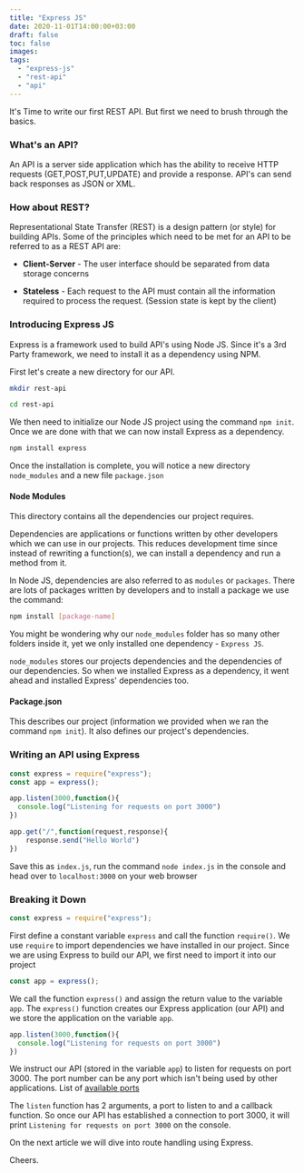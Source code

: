 ```yaml
---
title: "Express JS"
date: 2020-11-01T14:00:00+03:00
draft: false
toc: false
images:
tags:
  - "express-js"
  - "rest-api"
  - "api"
---
```


It's Time to write our first REST API. But first we need to brush through the basics.

### What's an API?

An API is a server side application which has the ability to receive HTTP requests (GET,POST,PUT,UPDATE) and provide a response. API's can send back responses as JSON or XML.

### How about REST?

Representational State Transfer (REST) is a design pattern (or style) for building APIs. Some of the principles which need to be met for an API to be referred to as a REST API are:

- **Client-Server** - The user interface should be separated from data storage concerns

- **Stateless** - Each request to the API must contain all the information required to process the request. (Session state is kept by the client)


### Introducing Express JS

Express is a framework used to build API's using Node JS. Since it's a 3rd Party framework, we need to install it as a dependency using NPM.

First let's create a new directory for our API.

```bash
mkdir rest-api

cd rest-api
```

We then need to initialize our Node JS project using the command ```npm init```. Once we are done with that we can now install Express as a dependency.

```bash
npm install express
```
Once the installation is complete, you will notice a new directory `node_modules` and a new file `package.json`

#### Node Modules

This directory contains all the dependencies our project requires.

Dependencies are applications or functions written by other developers which we can use in our projects. This reduces development time since instead of rewriting a function(s), we can install a dependency and run a method from it.

In Node JS, dependencies are also referred to as `modules` or `packages`. There are lots of packages written by developers and to install a package we use the command:

```bash 
npm install [package-name]
```

You might be wondering why our `node_modules` folder has so many other folders inside it, yet we only installed one dependency - `Express JS`.

`node_modules` stores our projects dependencies and the dependencies of our dependencies. So when we installed Express as a dependency, it went ahead and installed Express' dependencies too.

#### Package.json

This describes our project (information we provided when we ran the command `npm init`). It also defines our project's dependencies. 


### Writing an API using Express

```javascript
const express = require("express");
const app = express();

app.listen(3000,function(){
  console.log("Listening for requests on port 3000")
})

app.get("/",function(request,response){
    response.send("Hello World")
})
```

Save this as `index.js`, run the command `node index.js` in the console and head over to `localhost:3000` on your web browser


### Breaking it Down

```js
const express = require("express");
```
First define a constant variable `express` and call the function `require()`. We use `require` to import dependencies we have installed in our project. Since we are using Express to build our API, we first need to import it into our project

```js
const app = express();
```

We call the function `express()` and assign the return value to the variable `app`. The `express()` function creates our Express application (our API) and we store the application on the variable `app`.

```js
app.listen(3000,function(){
  console.log("Listening for requests on port 3000")
})
```

We instruct our API (stored in the variable `app`) to listen for requests on port 3000. The port number can be any port which isn't being used by other applications. List of [available ports](https://www.browserstack.com/question/664)

The `listen` function has 2 arguments, a port to listen to and a callback function. So once our API has established a connection to port 3000, it will print `Listening for requests on port 3000` on the console.

On the next article we will dive into route handling using Express. 

Cheers.